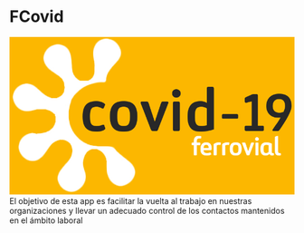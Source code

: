 # FCovid
![PowerApps FCovid Tool](https://github.com/Ferrovial-DSI/FCovid/blob/main/Logo-Covid-blancoA.jpg)
El objetivo de esta app es facilitar la vuelta al trabajo en nuestras organizaciones y llevar un adecuado control de los contactos mantenidos en el ámbito laboral
